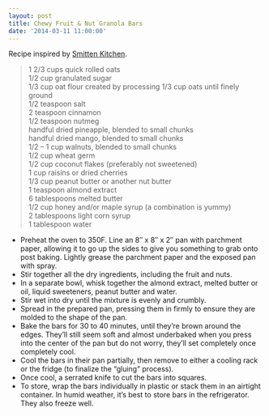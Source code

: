 ```yaml
---
layout: post
title: Chewy Fruit & Nut Granola Bars
date: '2014-03-11 11:00:00'
---
```


Recipe inspired by [Smitten Kitchen](http://smittenkitchen.com/blog/2010/02/thick-chewy-granola-bars/).

> 1 2/3 cups quick rolled oats      
> 1/2 cup granulated sugar    
> 1/3 cup oat flour created by processing 1/3 cup oats until finely ground    
> 1/2 teaspoon salt    
> 2 teaspoon cinnamon    
> 1/2 teaspoon nutmeg    
> handful dried pineapple, blended to small chunks    
> handful dried mango, blended to small chunks    
> 1/2 – 1 cup walnuts, blended to small chunks    
> 1/2 cup wheat germ    
> 1/2 cup coconut flakes (preferably not sweetened)    
> 1 cup raisins or dried cherries    
> 1/3 cup peanut butter or another nut butter    
> 1 teaspoon almond extract    
> 6 tablespoons melted butter    
> 1/2 cup honey and/or maple syrup (a combination is yummy)    
> 2 tablespoons light corn syrup    
> 1 tablespoon water    

* Preheat the oven to 350F. Line an 8″ x 8″ x 2″ pan with parchment paper, allowing it to go up the sides to give you something to grab onto post baking. Lightly grease the parchment paper and the exposed pan with spray.
* Stir together all the dry ingredients, including the fruit and nuts.
* In a separate bowl, whisk together the almond extract, melted butter or oil, liquid sweeteners, peanut butter and water.
* Stir wet into dry until the mixture is evenly and crumbly.
* Spread in the prepared pan, pressing them in firmly to ensure they are molded to the shape of the pan.
* Bake the bars for 30 to 40 minutes, until they’re brown around the edges. They’ll still seem soft and almost underbaked when you press into the center of the pan but do not worry, they’ll set completely once completely cool.
* Cool the bars in their pan partially, then remove to either a cooling rack or the fridge (to finalize the “gluing” process).
* Once cool, a serrated knife to cut the bars into squares.
* To store, wrap the bars individually in plastic or stack them in an airtight container. In humid weather, it’s best to store bars in the refrigerator. They also freeze well.

